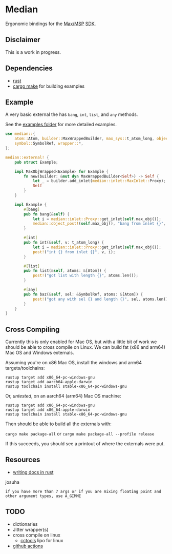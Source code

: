 # Median

Ergonomic bindings for the [Max/MSP](https://cycling74.com/) [SDK](https://github.com/Cycling74/max-sdk).

## Disclaimer

This is a work in progress.

## Dependencies

* [rust](https://rustup.rs/)
* [cargo make](https://github.com/sagiegurari/cargo-make) for building examples

## Example

A very basic external the has `bang`, `int`, `list`, and `any` methods.

See the [examples folder](examples/README.md) for more detailed examples.

```rust
use median::{
    atom::Atom, builder::MaxWrappedBuilder, max_sys::t_atom_long, object::MaxObj, post,
    symbol::SymbolRef, wrapper::*,
};

median::external! {
    pub struct Example;

    impl MaxObjWrapped<Example> for Example {
        fn new(builder: &mut dyn MaxWrappedBuilder<Self>) -> Self {
            let _ = builder.add_inlet(median::inlet::MaxInlet::Proxy);
            Self
        }
    }

    impl Example {
        #[bang]
        pub fn bang(&self) {
            let i = median::inlet::Proxy::get_inlet(self.max_obj());
            median::object_post!(self.max_obj(), "bang from inlet {}", i);
        }

        #[int]
        pub fn int(&self, v: t_atom_long) {
            let i = median::inlet::Proxy::get_inlet(self.max_obj());
            post!("int {} from inlet {}", v, i);
        }

        #[list]
        pub fn list(&self, atoms: &[Atom]) {
            post!("got list with length {}", atoms.len());
        }

        #[any]
        pub fn baz(&self, sel: &SymbolRef, atoms: &[Atom]) {
            post!("got any with sel {} and length {}", sel, atoms.len());
        }
    }
}
```

## Cross Compiling

Currently this is only enabled for Mac OS, but with a little bit of work we should be able to cross compile on Linux.
We can build fat (x86 and arm64) Mac OS and Windows externals.

Assuming you're on x86 Mac OS, install the windows and arm64 targets/toolchains:

```
rustup target add x86_64-pc-windows-gnu
rustup target add aarch64-apple-darwin
rustup toolchain install stable-x86_64-pc-windows-gnu
```

Or, *untested*, on an aarch64 (arm64) Mac OS machine:

```
rustup target add x86_64-pc-windows-gnu
rustup target add x86_64-apple-darwin
rustup toolchain install stable-x86_64-pc-windows-gnu
```

Then should be able to build all the externals with:

`cargo make package-all` or `cargo make package-all --profile release`

If this succeeds, you should see a printout of where the externals were put.


## Resources

* [writing docs in rust](https://doc.rust-lang.org/rustdoc/how-to-write-documentation.html)

josuha
```
if you have more than 7 args or if you are mixing floating point and other argument types, use A_GIMME
```

## TODO

* dictionaries
* Jitter wrapper(s)
* cross compile on linux
  * [cctools](https://github.com/tpoechtrager/cctools-port) lipo for linux
* [github actions](https://github.com/features/actions)
